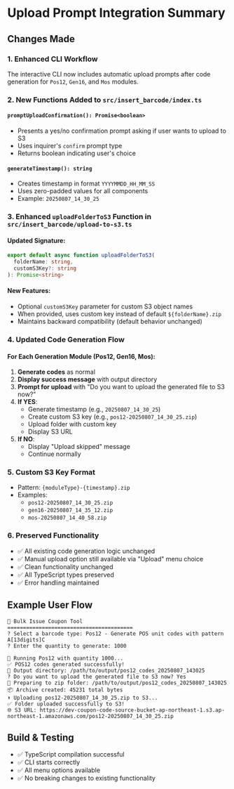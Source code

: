 # Upload Prompt Integration Summary

## Changes Made

### 1. Enhanced CLI Workflow
The interactive CLI now includes automatic upload prompts after code generation for `Pos12`, `Gen16`, and `Mos` modules.

### 2. New Functions Added to `src/insert_barcode/index.ts`

#### `promptUploadConfirmation(): Promise<boolean>`
- Presents a yes/no confirmation prompt asking if user wants to upload to S3
- Uses inquirer's `confirm` prompt type
- Returns boolean indicating user's choice

#### `generateTimestamp(): string`
- Creates timestamp in format `YYYYMMDD_HH_MM_SS`
- Uses zero-padded values for all components
- Example: `20250807_14_30_25`

### 3. Enhanced `uploadFolderToS3` Function in `src/insert_barcode/upload-to-s3.ts`

#### Updated Signature:
```typescript
export default async function uploadFolderToS3(
  folderName: string,
  customS3Key?: string
): Promise<string>
```

#### New Features:
- Optional `customS3Key` parameter for custom S3 object names
- When provided, uses custom key instead of default `${folderName}.zip`
- Maintains backward compatibility (default behavior unchanged)

### 4. Updated Code Generation Flow

#### For Each Generation Module (Pos12, Gen16, Mos):
1. **Generate codes** as normal
2. **Display success message** with output directory
3. **Prompt for upload** with "Do you want to upload the generated file to S3 now?"
4. **If YES**:
   - Generate timestamp (e.g., `20250807_14_30_25`)
   - Create custom S3 key (e.g., `pos12-20250807_14_30_25.zip`)
   - Upload folder with custom key
   - Display S3 URL
5. **If NO**:
   - Display "Upload skipped" message
   - Continue normally

### 5. Custom S3 Key Format
- Pattern: `{moduleType}-{timestamp}.zip`
- Examples:
  - `pos12-20250807_14_30_25.zip`
  - `gen16-20250807_14_35_12.zip`
  - `mos-20250807_14_40_58.zip`

### 6. Preserved Functionality
- ✅ All existing code generation logic unchanged
- ✅ Manual upload option still available via "Upload" menu choice
- ✅ Clean functionality unchanged
- ✅ All TypeScript types preserved
- ✅ Error handling maintained

## Example User Flow

```
🎫 Bulk Issue Coupon Tool
========================================
? Select a barcode type: Pos12 - Generate POS unit codes with pattern A[13digits]C
? Enter the quantity to generate: 1000

🚀 Running Pos12 with quantity 1000...
✅ POS12 codes generated successfully!
📁 Output directory: /path/to/output/pos12_codes_20250807_143025
? Do you want to upload the generated file to S3 now? Yes
📁 Preparing to zip folder: /path/to/output/pos12_codes_20250807_143025
📦 Archive created: 45231 total bytes
⬆️ Uploading pos12-20250807_14_30_25.zip to S3...
✅ Folder uploaded successfully to S3!
🌐 S3 URL: https://dev-coupon-code-source-bucket-ap-northeast-1.s3.ap-northeast-1.amazonaws.com/pos12-20250807_14_30_25.zip
```

## Build & Testing
- ✅ TypeScript compilation successful
- ✅ CLI starts correctly
- ✅ All menu options available
- ✅ No breaking changes to existing functionality
